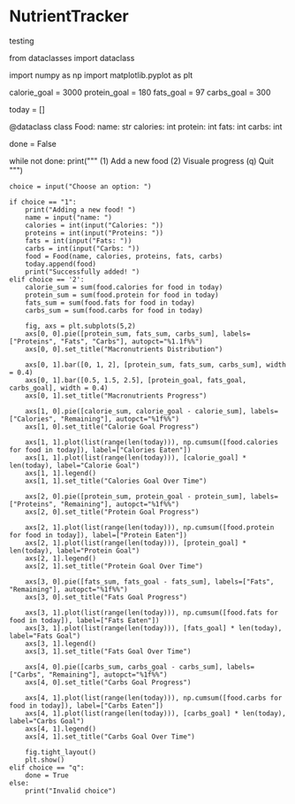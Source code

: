 # NutrientTracker
testing

from dataclasses import dataclass

import numpy as np
import matplotlib.pyplot as plt

calorie_goal = 3000
protein_goal = 180
fats_goal = 97
carbs_goal = 300

today = []

@dataclass
class Food:
    name: str
    calories: int
    protein: int
    fats: int
    carbs: int

done = False

while not done:
    print("""
    (1) Add a new food
    (2) Visuale progress
    (q) Quit
    """)

    choice = input("Choose an option: ")

    if choice == "1":
        print("Adding a new food! ")
        name = input("name: ")
        calories = int(input("Calories: "))
        proteins = int(input("Proteins: "))
        fats = int(input("Fats: "))
        carbs = int(input("Carbs: "))
        food = Food(name, calories, proteins, fats, carbs)
        today.append(food)
        print("Successfully added! ")
    elif choice == '2':
        calorie_sum = sum(food.calories for food in today)
        protein_sum = sum(food.protein for food in today)
        fats_sum = sum(food.fats for food in today)
        carbs_sum = sum(food.carbs for food in today)

        fig, axs = plt.subplots(5,2)
        axs[0, 0].pie([protein_sum, fats_sum, carbs_sum], labels=["Proteins", "Fats", "Carbs"], autopct="%1.1f%%")
        axs[0, 0].set_title("Macronutrients Distribution")

        axs[0, 1].bar([0, 1, 2], [protein_sum, fats_sum, carbs_sum], width = 0.4)
        axs[0, 1].bar([0.5, 1.5, 2.5], [protein_goal, fats_goal, carbs_goal], width = 0.4)
        axs[0, 1].set_title("Macronutrients Progress")

        axs[1, 0].pie([calorie_sum, calorie_goal - calorie_sum], labels=["Calories", "Remaining"], autopct="%1f%%")
        axs[1, 0].set_title("Calorie Goal Progress")

        axs[1, 1].plot(list(range(len(today))), np.cumsum([food.calories for food in today]), label=["Calories Eaten"])
        axs[1, 1].plot(list(range(len(today))), [calorie_goal] * len(today), label="Calorie Goal")
        axs[1, 1].legend()
        axs[1, 1].set_title("Calories Goal Over Time")

        axs[2, 0].pie([protein_sum, protein_goal - protein_sum], labels=["Proteins", "Remaining"], autopct="%1f%%")
        axs[2, 0].set_title("Protein Goal Progress")

        axs[2, 1].plot(list(range(len(today))), np.cumsum([food.protein for food in today]), label=["Protein Eaten"])
        axs[2, 1].plot(list(range(len(today))), [protein_goal] * len(today), label="Protein Goal")
        axs[2, 1].legend()
        axs[2, 1].set_title("Protein Goal Over Time")

        axs[3, 0].pie([fats_sum, fats_goal - fats_sum], labels=["Fats", "Remaining"], autopct="%1f%%")
        axs[3, 0].set_title("Fats Goal Progress")

        axs[3, 1].plot(list(range(len(today))), np.cumsum([food.fats for food in today]), label=["Fats Eaten"])
        axs[3, 1].plot(list(range(len(today))), [fats_goal] * len(today), label="Fats Goal")
        axs[3, 1].legend()
        axs[3, 1].set_title("Fats Goal Over Time")

        axs[4, 0].pie([carbs_sum, carbs_goal - carbs_sum], labels=["Carbs", "Remaining"], autopct="%1f%%")
        axs[4, 0].set_title("Carbs Goal Progress")

        axs[4, 1].plot(list(range(len(today))), np.cumsum([food.carbs for food in today]), label=["Carbs Eaten"])
        axs[4, 1].plot(list(range(len(today))), [carbs_goal] * len(today), label="Carbs Goal")
        axs[4, 1].legend()
        axs[4, 1].set_title("Carbs Goal Over Time")

        fig.tight_layout()
        plt.show()
    elif choice == "q":
        done = True
    else:
        print("Invalid choice")
